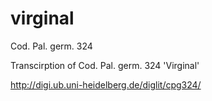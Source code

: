 virginal
========

Cod. Pal. germ. 324


Transcirption of Cod. Pal. germ. 324 'Virginal'

http://digi.ub.uni-heidelberg.de/diglit/cpg324/
